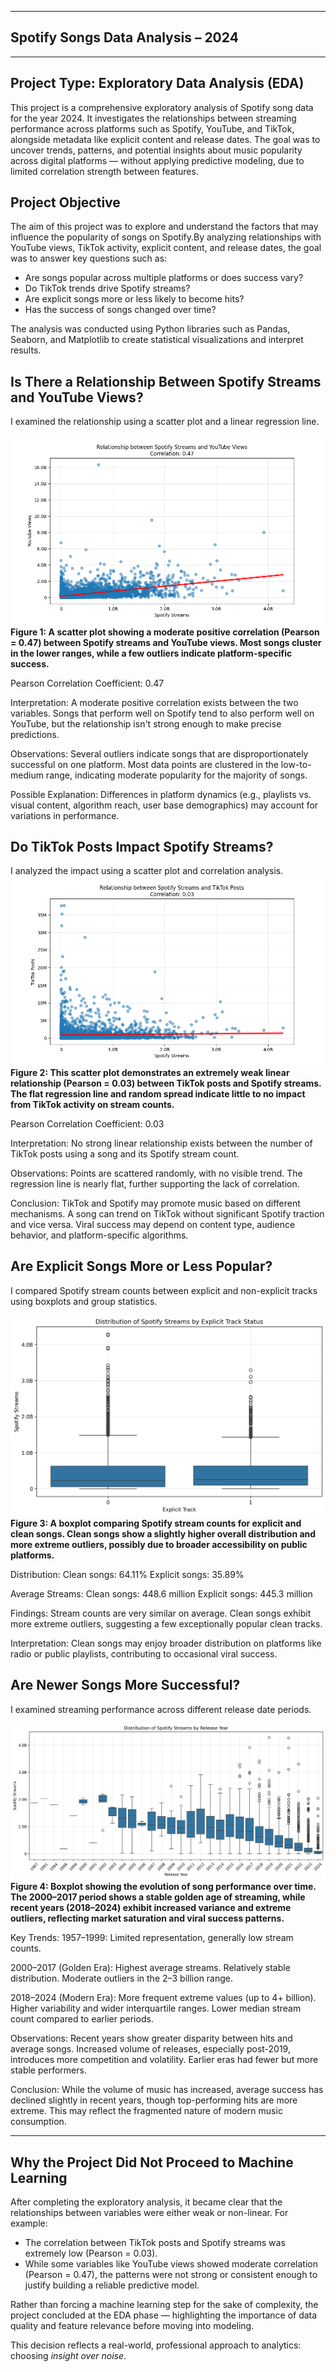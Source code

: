 ----
Spotify Songs Data Analysis – 2024
----
----


Project Type: Exploratory Data Analysis (EDA)
---

This project is a comprehensive exploratory analysis of Spotify song data for the year 2024. It investigates the relationships between streaming performance across platforms such as Spotify, YouTube, and TikTok, alongside metadata like explicit content and release dates. The goal was to uncover trends, patterns, and potential insights about music popularity across digital platforms — without applying predictive modeling, due to limited correlation strength between features.


Project Objective
---

The aim of this project was to explore and understand the factors that may influence the popularity of songs on Spotify.By analyzing relationships with YouTube views, TikTok activity, explicit content, and release dates, the goal was to answer key questions such as:

- Are songs popular across multiple platforms or does success vary?
- Do TikTok trends drive Spotify streams?
- Are explicit songs more or less likely to become hits?
- Has the success of songs changed over time?

The analysis was conducted using Python libraries such as Pandas, Seaborn, and Matplotlib to create statistical visualizations and interpret results.



Is There a Relationship Between Spotify Streams and YouTube Views?
---

I examined the relationship using a scatter plot and a linear regression line.

![Spotify Streams vs YouTube Views](./images/Spotify%20Streams%20vs%20YouTube%20Views.png)
**Figure 1: A scatter plot showing a moderate positive correlation (Pearson = 0.47) between Spotify streams and YouTube views. Most songs cluster in the lower ranges, while a few outliers indicate platform-specific success.**



Pearson Correlation Coefficient: 0.47

Interpretation: A moderate positive correlation exists between the two variables. Songs that perform well on Spotify tend to also perform well on YouTube, but the relationship isn't strong enough to make precise predictions.

Observations:
Several outliers indicate songs that are disproportionately successful on one platform.
Most data points are clustered in the low-to-medium range, indicating moderate popularity for the majority of songs.

Possible Explanation:
Differences in platform dynamics (e.g., playlists vs. visual content, algorithm reach, user base demographics) may account for variations in performance.

Do TikTok Posts Impact Spotify Streams?
---

I analyzed the impact using a scatter plot and correlation analysis.
![Spotify Streams vs YouTube Posts](images/Spotify%20Streams%20vs%20YouTube%20Posts.png)
**Figure 2: This scatter plot demonstrates an extremely weak linear relationship (Pearson = 0.03) between TikTok posts and Spotify streams. The flat regression line and random spread indicate little to no impact from TikTok activity on stream counts.**


Pearson Correlation Coefficient: 0.03

Interpretation:
No strong linear relationship exists between the number of TikTok posts using a song and its Spotify stream count.

Observations:
Points are scattered randomly, with no visible trend.
The regression line is nearly flat, further supporting the lack of correlation.

Conclusion:
TikTok and Spotify may promote music based on different mechanisms. A song can trend on TikTok without significant Spotify traction and vice versa. Viral success may depend on content type, audience behavior, and platform-specific algorithms.

 Are Explicit Songs More or Less Popular?
 ---

I compared Spotify stream counts between explicit and non-explicit tracks using boxplots and group statistics.

![Streams by Explicit](./images/streams_by_explicit.png)
**Figure 3: A boxplot comparing Spotify stream counts for explicit and clean songs. Clean songs show a slightly higher overall distribution and more extreme outliers, possibly due to broader accessibility on public platforms.**



Distribution:
Clean songs: 64.11%
Explicit songs: 35.89%

Average Streams:
Clean songs: 448.6 million
Explicit songs: 445.3 million

Findings:
Stream counts are very similar on average.
Clean songs exhibit more extreme outliers, suggesting a few exceptionally popular clean tracks.

Interpretation:
Clean songs may enjoy broader distribution on platforms like radio or public playlists, contributing to occasional viral success.

Are Newer Songs More Successful?
---

I examined streaming performance across different release date periods.

 ![Streams by Year](./images/streams_by_year.png)
**Figure 4: Boxplot showing the evolution of song performance over time. The 2000–2017 period shows a stable golden age of streaming, while recent years (2018–2024) exhibit increased variance and extreme outliers, reflecting market saturation and viral success patterns.**



Key Trends:
1957–1999: Limited representation, generally low stream counts.

2000–2017 (Golden Era):
Highest average streams.
Relatively stable distribution.
Moderate outliers in the 2–3 billion range.

2018–2024 (Modern Era):
More frequent extreme values (up to 4+ billion).
Higher variability and wider interquartile ranges.
Lower median stream count compared to earlier periods.

Observations:
Recent years show greater disparity between hits and average songs.
Increased volume of releases, especially post-2019, introduces more competition and volatility.
Earlier eras had fewer but more stable performers.

Conclusion:
While the volume of music has increased, average success has declined slightly in recent years, though top-performing hits are more extreme. This may reflect the fragmented nature of modern music consumption.

---
Why the Project Did Not Proceed to Machine Learning
---

After completing the exploratory analysis, it became clear that the relationships between variables were either weak or non-linear. For example:
- The correlation between TikTok posts and Spotify streams was extremely low (Pearson = 0.03).
- While some variables like YouTube views showed moderate correlation (Pearson = 0.47), the patterns were not strong or consistent enough to justify building a reliable predictive model.

Rather than forcing a machine learning step for the sake of complexity, the project concluded at the EDA phase — highlighting the importance of data quality and feature relevance before moving into modeling.

This decision reflects a real-world, professional approach to analytics: choosing *insight over noise*.

